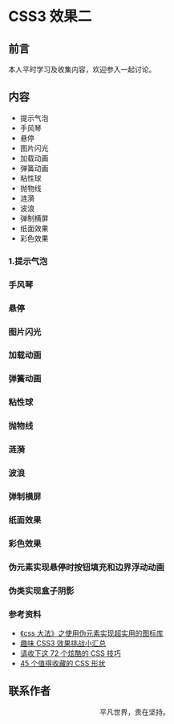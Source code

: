 # CSS3 效果二

## 前言

本人平时学习及收集内容，欢迎参入一起讨论。

## 内容

- 提示气泡
- 手风琴
- 悬停
- 图片闪光
- 加载动画
- 弹簧动画
- 粘性球
- 抛物线
- 涟漪
- 波浪
- 弹制横屏
- 纸面效果
- 彩色效果

### 1.提示气泡

### 手风琴

### 悬停

### 图片闪光

### 加载动画

### 弹簧动画

### 粘性球

### 抛物线

### 涟漪

### 波浪

### 弹制横屏

### 纸面效果

### 彩色效果

### 伪元素实现悬停时按钮填充和边界浮动动画

### 伪类实现盒子阴影

### 参考资料

- [《css 大法》之使用伪元素实现超实用的图标库](https://mp.weixin.qq.com/s/udMV3ocpdj7Ks9xmPV2xdg)
- [趣味 CSS3 效果挑战小汇总](https://juejin.im/post/5d3810fd6fb9a07ed13716d9)
- [请收下这 72 个炫酷的 CSS 技巧](https://juejin.im/post/5e033c946fb9a0164b4ef360)
- [45 个值得收藏的 CSS 形状](https://juejin.im/post/5cbd1f0ae51d456e5e035f45)

## 联系作者

<div align="center">
    <p>
        平凡世界，贵在坚持。
    </p>
    <img :src="$withBase('/about/contact.png')" />
</div>
